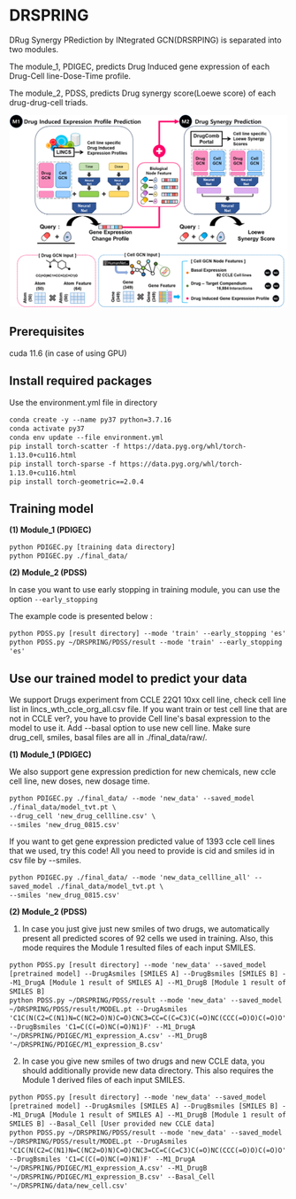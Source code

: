 # DRSPRING
DRug Synergy PRediction by INtegrated GCN(DRSRPING) is separated into two modules. 

The module_1, PDIGEC, predicts Drug Induced gene expression of each Drug-Cell line-Dose-Time profile. 

The module_2, PDSS, predicts Drug synergy score(Loewe score) of each drug-drug-cell triads.

![alt text](total_fig.png)



## Prerequisites
cuda 11.6 (in case of using GPU)




## Install required packages
Use the environment.yml file in directory

```
conda create -y --name py37 python=3.7.16
conda activate py37
conda env update --file environment.yml
pip install torch-scatter -f https://data.pyg.org/whl/torch-1.13.0+cu116.html
pip install torch-sparse -f https://data.pyg.org/whl/torch-1.13.0+cu116.html
pip install torch-geometric==2.0.4
```




## Training model
**(1) Module_1 (PDIGEC)**
```
python PDIGEC.py [training data directory]
python PDIGEC.py ./final_data/  
```

**(2) Module_2 (PDSS)**

In case you want to use early stopping in training module, you can use the option `--early_stopping`

The example code is presented below : 
```
python PDSS.py [result directory] --mode 'train' --early_stopping 'es'
python PDSS.py ~/DRSPRING/PDSS/result --mode 'train' --early_stopping 'es'
```


## Use our trained model to predict your data
We support Drugs experiment from CCLE 22Q1 10xx cell line, check cell line list in lincs_wth_ccle_org_all.csv file. If you want train or test cell line that are not in CCLE ver?, you have to provide Cell line's basal expression to the model to use it. Add --basal option to use new cell line. Make sure drug_cell, smiles, basal files are all in ./final_data/raw/.

**(1) Module_1 (PDIGEC)**

We also support gene expression prediction for new chemicals, new ccle cell line, new doses, new dosage time.
```
python PDIGEC.py ./final_data/ --mode 'new_data' --saved_model ./final_data/model_tvt.pt \
--drug_cell 'new_drug_cellline.csv' \
--smiles 'new_drug_0815.csv'
```


If you want to get gene expression predicted value of 1393 ccle cell lines that we used, try this code!
All you need to provide is cid and smiles id in csv file by --smiles.
```
python PDIGEC.py ./final_data/ --mode 'new_data_cellline_all' --saved_model ./final_data/model_tvt.pt \
--smiles 'new_drug_0815.csv'
```



**(2) Module_2 (PDSS)**
1) In case you just give just new smiles of two drugs, we automatically present all predicted scores of 92 cells we used in training.
   Also, this mode requires the Module 1 resulted files of each input SMILES.

```
python PDSS.py [result directory] --mode 'new_data' --saved_model [pretrained model] --DrugAsmiles [SMILES A] --DrugBsmiles [SMILES B] --M1_DrugA [Module 1 result of SMILES A] --M1_DrugB [Module 1 result of SMILES B]
python PDSS.py ~/DRSPRING/PDSS/result --mode 'new_data' --saved_model ~/DRSPRING/PDSS/result/MODEL.pt --DrugAsmiles 'C1C(N(C2=C(N1)N=C(NC2=O)N)C=O)CNC3=CC=C(C=C3)C(=O)NC(CCC(=O)O)C(=O)O' --DrugBsmiles 'C1=C(C(=O)NC(=O)N1)F' --M1_DrugA '~/DRSPRING/PDIGEC/M1_expression_A.csv' --M1_DrugB '~/DRSPRING/PDIGEC/M1_expression_B.csv'
```

2) In case you give new smiles of two drugs and new CCLE data, you should additionally provide new data directory.
This also requires the Module 1 derived files of each input SMILES.
```
python PDSS.py [result directory] --mode 'new_data' --saved_model [pretrained model] --DrugAsmiles [SMILES A] --DrugBsmiles [SMILES B] --M1_DrugA [Module 1 result of SMILES A] --M1_DrugB [Module 1 result of SMILES B] --Basal_Cell [User provided new CCLE data]
python PDSS.py ~/DRSPRING/PDSS/result --mode 'new_data' --saved_model ~/DRSPRING/PDSS/result/MODEL.pt --DrugAsmiles 'C1C(N(C2=C(N1)N=C(NC2=O)N)C=O)CNC3=CC=C(C=C3)C(=O)NC(CCC(=O)O)C(=O)O' --DrugBsmiles 'C1=C(C(=O)NC(=O)N1)F' --M1_DrugA '~/DRSPRING/PDIGEC/M1_expression_A.csv' --M1_DrugB '~/DRSPRING/PDIGEC/M1_expression_B.csv' --Basal_Cell '~/DRSPRING/data/new_cell.csv'
```



